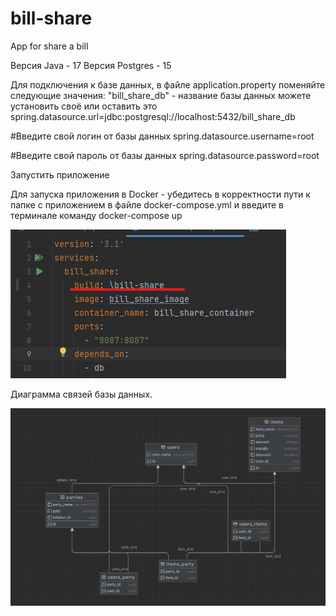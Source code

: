 # bill-share
App for share a bill

Версия Java - 17
Версия Postgres - 15

Для подключения к базе данных, в файле application.property поменяйте следующие значения: "bill_share_db" - название базы данных можете установить своё или оставить это spring.datasource.url=jdbc:postgresql://localhost:5432/bill_share_db

#Введите свой логин от базы данных spring.datasource.username=root

#Введите свой пароль от базы данных spring.datasource.password=root

Запустить приложение

Для запуска приложения в Docker - убедитесь в корректности пути к папке с приложением в файле docker-compose.yml и введите в терминале команду docker-compose up

![This is path to directory with app](https://github.com/Oyns/bill-share/blob/master/docker%20instruction.png)

Диаграмма связей базы данных.

![This is relations diagram](https://github.com/Oyns/bill-share/blob/master/bill%20share%20schema.jpg)
